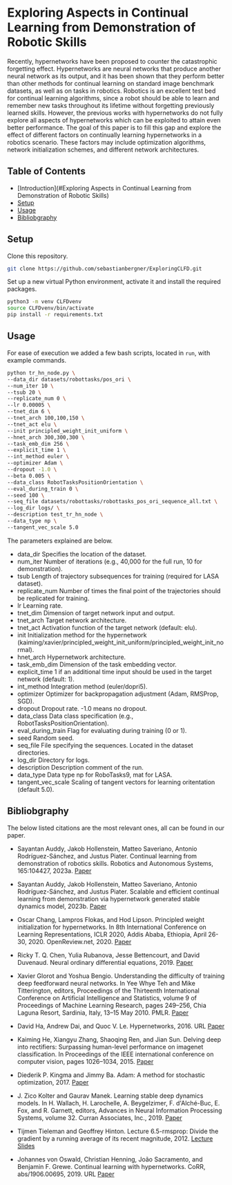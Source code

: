 # Exploring Aspects in Continual Learning from Demonstration of Robotic Skills

Recently, hypernetworks have been proposed to counter the catastrophic forgetting effect. Hypernetworks are neural networks that produce another neural network as its output, and it has been shown that they perform better than other methods for continual learning on standard image benchmark datasets, as well as on tasks in robotics. Robotics is an excellent test bed for continual learning algorithms, since a robot should be able to learn and remember new tasks throughout its lifetime without forgetting previously learned skills. However, the previous works with hypernetworks do not fully explore all aspects of hypernetworks which can be exploited to attain even better performance. The goal of this paper is to fill this gap and explore the effect of different factors on continually learning hypernetworks in a robotics scenario. These factors may include optimization algorithms, network initialization schemes, and different network architectures.

## Table of Contents
- [Introduction](#Exploring Aspects in Continual Learning from Demonstration of Robotic Skills)
- [Setup](#Setup)
- [Usage](#Usage)
- [Bibliobgraphy](#Bibliobgraphy)

## Setup

Clone this repository.

```bash
git clone https://github.com/sebastianbergner/ExploringCLFD.git
```

Set up a new virtual Python environment, activate it and install the required packages.

```bash
python3 -m venv CLFDvenv
source CLFDvenv/bin/activate
pip install -r requirements.txt
```

## Usage

For ease of execution we added a few bash scripts, located in `run`, with example commands.

```bash
python tr_hn_node.py \
--data_dir datasets/robottasks/pos_ori \
--num_iter 10 \
--tsub 20 \
--replicate_num 0 \
--lr 0.00005 \
--tnet_dim 6 \
--tnet_arch 100,100,150 \
--tnet_act elu \
--init principled_weight_init_uniform \
--hnet_arch 300,300,300 \
--task_emb_dim 256 \
--explicit_time 1 \
--int_method euler \
--optimizer Adam \
--dropout -1.0 \
--beta 0.005 \
--data_class RobotTasksPositionOrientation \
--eval_during_train 0 \
--seed 100 \
--seq_file datasets/robottasks/robottasks_pos_ori_sequence_all.txt \
--log_dir logs/ \
--description test_tr_hn_node \
--data_type np \
--tangent_vec_scale 5.0
```

The parameters explained are below.

- data_dir         Specifies the location of the dataset.
- num_iter         Number of iterations (e.g., 40,000 for the full run, 10 for demonstration).
- tsub             Length of trajectory subsequences for training (required for LASA dataset).
- replicate_num    Number of times the final point of the trajectories should be replicated for training.
- lr               Learning rate.
- tnet_dim         Dimension of target network input and output.
- tnet_arch        Target network architecture.
- tnet_act         Activation function of the target network (default: elu).
- init             Initialization method for the hypernetwork (kaiming/xavier/principled_weight_init_uniform/principled_weight_init_normal).
- hnet_arch        Hypernetwork architecture.
- task_emb_dim     Dimension of the task embedding vector.
- explicit_time    1 if an additional time input should be used in the target network (default: 1).
- int_method       Integration method (euler/dopri5).
- optimizer        Optimizer for backpropagation adjustment (Adam, RMSProp, SGD).
- dropout          Dropout rate. -1.0 means no dropout.
- data_class       Data class specification (e.g., RobotTasksPositionOrientation).
- eval_during_train Flag for evaluating during training (0 or 1).
- seed             Random seed.
- seq_file         File specifying the sequences. Located in the dataset directories.
- log_dir          Directory for logs.
- description      Description comment of the run.
- data_type        Data type np for RoboTasks9, mat for LASA.
- tangent_vec_scale Scaling of tangent vectors for learning oritentation (default 5.0).


## Bibliobgraphy

The below listed citations are the most relevant ones, all can be found in our paper.

- Sayantan Auddy, Jakob Hollenstein, Matteo Saveriano, Antonio Rodríguez-Sánchez, and Justus Piater. Continual learning from demonstration of robotics skills. Robotics and Autonomous Systems, 165:104427, 2023a. [Paper](https://arxiv.org/abs/2202.06843)

- Sayantan Auddy, Jakob Hollenstein, Matteo Saveriano, Antonio Rodríguez-Sánchez, and Justus Piater. Scalable and efficient continual learning from demonstration via hypernetwork generated stable dynamics model, 2023b. [Paper](https://arxiv.org/abs/2311.03600)

- Oscar Chang, Lampros Flokas, and Hod Lipson. Principled weight initialization for hypernetworks. In 8th International Conference on Learning Representations, ICLR 2020, Addis Ababa, Ethiopia, April 26-30, 2020. OpenReview.net, 2020. [Paper](https://openreview.net/forum?id=H1lma24tPB)

- Ricky T. Q. Chen, Yulia Rubanova, Jesse Bettencourt, and David Duvenaud. Neural ordinary differential equations, 2019. [Paper](https://arxiv.org/abs/1806.07366)

- Xavier Glorot and Yoshua Bengio. Understanding the difficulty of training deep feedforward neural networks. In Yee Whye Teh and Mike Titterington, editors, Proceedings of the Thirteenth International Conference on Artificial Intelligence and Statistics, volume 9 of Proceedings of Machine Learning Research, pages 249–256, Chia Laguna Resort, Sardinia, Italy, 13–15 May 2010. PMLR.  [Paper](https://proceedings.mlr.press/v9/glorot10a.html)

- David Ha, Andrew Dai, and Quoc V. Le. Hypernetworks, 2016. URL [Paper](https://arxiv.org/abs/1609.09106)

- Kaiming He, Xiangyu Zhang, Shaoqing Ren, and Jian Sun. Delving deep into rectifiers: Surpassing human-level performance on imagenet classification. In Proceedings of the IEEE international conference on computer vision, pages 1026–1034, 2015. [Paper](https://www.cv-foundation.org/openaccess/content_iccv_2015/papers/He_Delving_Deep_into_ICCV_2015_paper.pdf)

- Diederik P. Kingma and Jimmy Ba. Adam: A method for stochastic optimization, 2017. [Paper](https://arxiv.org/abs/1412.6980)

- J. Zico Kolter and Gaurav Manek. Learning stable deep dynamics models. In H. Wallach, H. Larochelle, A. Beygelzimer, F. d'Alché-Buc, E. Fox, and R. Garnett, editors, Advances in Neural Information Processing Systems, volume 32. Curran Associates, Inc., 2019. [Paper](https://proceedings.neurips.cc/paper_files/paper/2019/file/0a4bbceda17a6253386bc9eb45240e25-Paper.pdf)

- Tijmen Tieleman and Geoffrey Hinton. Lecture 6.5-rmsprop: Divide the gradient by a running average of its recent magnitude, 2012. [Lecture Slides](http://www.cs.toronto.edu/~tijmen/csc321/slides/lecture_slides_lec6.pdf)

- Johannes von Oswald, Christian Henning, João Sacramento, and Benjamin F. Grewe. Continual learning with hypernetworks. CoRR, abs/1906.00695, 2019. URL [Paper](http://arxiv.org/abs/1906.00695)

